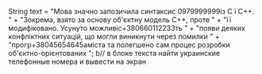 
String text = "Мова значно запозичила синтаксис 0979999999із C і C++. " +
"Зокрема, взято за основу об'єктну модель С++, проте " +
"її модифіковано. Усунуто можливіс+380660112233ть " +
"появи деяких конфліктних ситуацій, що могли виникнути через помилки " +
"прогр+38045654645аміста та полегшено сам процес розробки об'єктно-орієнтованих ";
b// в блоке текста найти украинские телефонные номера и вывести на экран